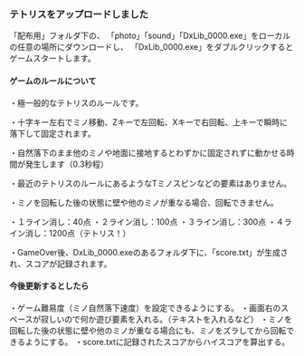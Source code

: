 ### テトリスをアップロードしました


「配布用」フォルダ下の、
「photo」「sound」「DxLib_0000.exe」をローカルの任意の場所にダウンロードし、
「DxLib_0000.exe」をダブルクリックするとゲームスタートします。



#### ゲームのルールについて
・極一般的なテトリスのルールです。

・十字キー左右でミノ移動、Zキーで左回転、Xキーで右回転、上キーで瞬時に落下して固定されます。

・自然落下のまま他のミノや地面に接地するとわずかに固定されずに動かせる時間が発生します（0.3秒程）

・最近のテトリスのルールにあるようなTミノスピンなどの要素はありません。

・ミノを回転した後の状態に壁や他のミノが重なる場合、回転できません。

・１ライン消し：40点
・２ライン消し：100点
・３ライン消し：300点
・４ライン消し：1200点（テトリス！）

・GameOver後、DxLib_0000.exeのあるフォルダ下に、「score.txt」が生成され、スコアが記録されます。



#### 今後更新するとしたら
・ゲーム難易度（ミノ自然落下速度）を設定できるようにする。
・画面右のスペースが寂しいので何か遊び要素を入れる。（テキストを入れるなど）
・ミノを回転した後の状態に壁や他のミノが重なる場合にも、ミノをズラしてから回転できるようにする。
・score.txtに記録されたスコアからハイスコアを算出する。

